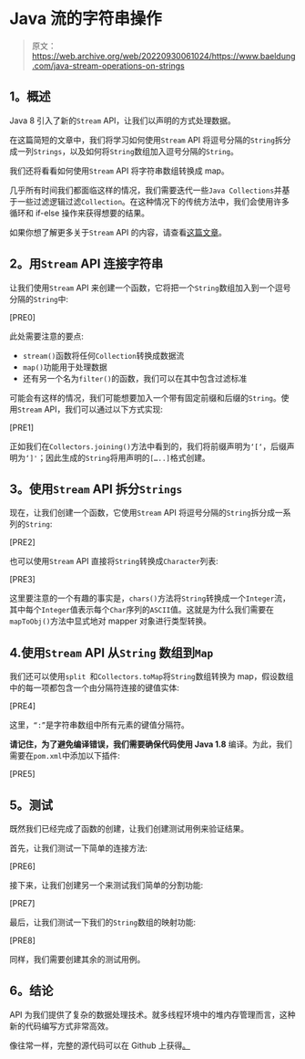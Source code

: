 # Java 流的字符串操作

> 原文：<https://web.archive.org/web/20220930061024/https://www.baeldung.com/java-stream-operations-on-strings>

## **1。概述**

Java 8 引入了新的`Stream` API，让我们以声明的方式处理数据。

在这篇简短的文章中，我们将学习如何使用`Stream` API 将逗号分隔的`String`拆分成一列`Strings`，以及如何将`String`数组加入逗号分隔的`String`。

我们还将看看如何使用`Stream` API 将字符串数组转换成 map。

几乎所有时间我们都面临这样的情况，我们需要迭代一些`Java Collections`并基于一些过滤逻辑过滤`Collection`。在这种情况下的传统方法中，我们会使用许多循环和 if-else 操作来获得想要的结果。

如果你想了解更多关于`Stream` API 的内容，请查看[这篇文章](/web/20221207100640/https://www.baeldung.com/java-8-streams)。

## **2。用`Stream` API** 连接字符串

让我们使用`Stream` API 来创建一个函数，它将把一个`String`数组加入到一个逗号分隔的`String`中:

[PRE0]

此处需要注意的要点:

*   `stream()`函数将任何`Collection`转换成数据流
*   `map()`功能用于处理数据
*   还有另一个名为`filter()`的函数，我们可以在其中包含过滤标准

可能会有这样的情况，我们可能想要加入一个带有固定前缀和后缀的`String`。使用`Stream` API，我们可以通过以下方式实现:

[PRE1]

正如我们在`Collectors.joining()`方法中看到的，我们将前缀声明为`‘[‘`，后缀声明为`‘]'`；因此生成的`String`将用声明的`[…..]`格式创建。

## **3。使用`Stream` API** 拆分`Strings`

现在，让我们创建一个函数，它使用`Stream` API 将逗号分隔的`String`拆分成一系列的`String`:

[PRE2]

也可以使用`Stream` API 直接将`String`转换成`Character`列表:

[PRE3]

这里要注意的一个有趣的事实是，`chars()`方法将`String`转换成一个`Integer`流，其中每个`Integer`值表示每个`Char`序列的`ASCII`值。这就是为什么我们需要在`mapToObj()`方法中显式地对 mapper 对象进行类型转换。

## 4.使用`Stream` API 从`String` 数组到`Map`

我们还可以使用`split `和`Collectors.toMap`将`String`数组转换为 map，假设数组中的每一项都包含一个由分隔符连接的键值实体:

[PRE4]

这里，`“:”`是字符串数组中所有元素的键值分隔符。

**请记住，为了避免编译错误，我们需要确保代码使用 Java 1.8** 编译。为此，我们需要在`pom.xml`中添加以下插件:

[PRE5]

## **5。测试**

既然我们已经完成了函数的创建，让我们创建测试用例来验证结果。

首先，让我们测试一下简单的连接方法:

[PRE6]

接下来，让我们创建另一个来测试我们简单的分割功能:

[PRE7]

最后，让我们测试一下我们的`String`数组的映射功能:

[PRE8]

同样，我们需要创建其余的测试用例。

## **6。结论**

API 为我们提供了复杂的数据处理技术。就多线程环境中的堆内存管理而言，这种新的代码编写方式非常高效。

像往常一样，完整的源代码可以在 Github 上获得[。](https://web.archive.org/web/20221207100640/https://github.com/eugenp/tutorials/tree/master/core-java-modules/core-java-string-operations)